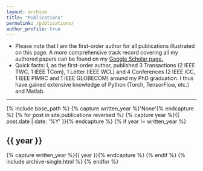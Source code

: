 ```yaml
---
layout: archive
title: "Publications"
permalink: /publications/
author_profile: true
---
```


<ul>
<li>Please note that I am the first-order author for all publications illustrated on this page. A more comprehensive track record covering all my authored papers can be found on my <a href="https://scholar.google.com/citations?hl=en&user=x0KLyqgAAAAJ">Google Scholar page.</a>
<!--[Google Scholar page](https://scholar.google.com/citations?hl=en&user=x0KLyqgAAAAJ).-->
</li>

<li>Quick facts: I, as the first-order author, published 3 Transactions (2 IEEE TWC, 1 IEEE TCom), 1 Letter (IEEE WCL) and 4 Conferences (2 IEEE ICC, 1 IEEE PIMRC and 1 IEEE GLOBECOM) around my PhD graduation. I thus have gained extensive knowledge of Python (Torch, TensorFlow, etc.) and Matlab.  
</li> 
</ul>
<hr>
{% include base_path %}
{% capture written_year %}'None'{% endcapture %}
{% for post in site.publications reversed %}
{% capture year %}{{ post.date | date: '%Y' }}{% endcapture %}
{% if year != written_year %}
<h2 id="{{ year | slugify }}" class="archive__subtitle">{{ year }}</h2>
{% capture written_year %}{{ year }}{% endcapture %}
{% endif %}
{% include archive-single.html %}
{% endfor %}

